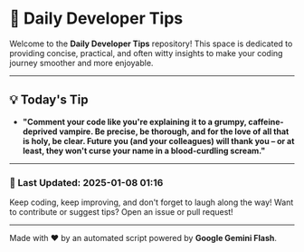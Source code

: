 
# 🌟 Daily Developer Tips

Welcome to the **Daily Developer Tips** repository! This space is dedicated to providing concise, practical, and often witty insights to make your coding journey smoother and more enjoyable.

---

## 💡 Today's Tip

- **"Comment your code like you're explaining it to a grumpy, caffeine-deprived vampire.  Be precise, be thorough, and for the love of all that is holy, be clear.  Future you (and your colleagues) will thank you – or at least, they won't curse your name in a blood-curdling scream."**

---

### 📅 Last Updated: 2025-01-08 01:16

Keep coding, keep improving, and don't forget to laugh along the way! Want to contribute or suggest tips? Open an issue or pull request!

---

Made with ❤️ by an automated script powered by **Google Gemini Flash**.
